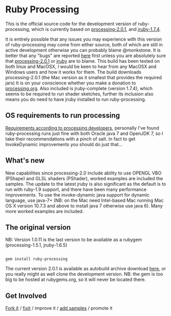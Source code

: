 Ruby Processing
==========


This is the official source code for the development version of ruby-processing, which is currently based on [processing-2.0.1](https://processing.org/download/), and [jruby-1.7.4](http://www.jruby.org/).  

It is entirely possible that any issues you may experience with this version of ruby-processing may come from either source, both of which are still in active development otherwise you can probably blame @monkstone.  It is better that any "bugs" are reported [here](https://github.com/jashkenas/ruby-processing/issues?direction=desc&sort=created&state=open) first unless you are absolutely sure that [processing-2.0.1](https://github.com/processing/processing/issues) or [jruby](https://github.com/jruby/jruby/issues?state=open) are to blame.  This build has been tested on both linux and MacOSX, I would be keen to hear from any MacOSX and Windows users and how it works for them. The build downloads processing-2.0.1 (the Mac version as it smallest that provides the required jars) It is on your conscience whether you make a donation to [processing.org](http://processing.org/foundation/). Also included is jruby-complete (version 1.7.4), which seems to be required to run shader sketches, further its inclusion also means you do need to have jruby installed to run ruby-processing.

OS requirements to run processing
------------------------------------

[Requirements according to processing developers](http://wiki.processing.org/w/Supported_Platforms), personally I've found ruby-processing runs just fine with both Oracle java 7 and OpenJDK 7, so I take their recommendations with a pinch of salt. In fact to get InvokeDynamic improvements you should do just that...

What's new
----------------

New capabilities since processing-2.0 include ability to use OPENGL VBO (PShape) and GLSL shaders (PShader), worked examples are included the samples. The update to the latest jruby is also significant as the default is to run with ruby-1.9 support, and there have been many performance improvements. To use the invoke-dynamic java support for dynamic language, use java-7+ (NB: on the Mac need Intel-based Mac running Mac OS X version 10.7.3 and above to install java 7 otherwise use java 6). Many more worked examples are included.

The original version
--------------------------- 

NB: Version 1.0.11 is the last version to be available as a rubygem (processing-1.5.1, jruby-1.6.5)
<pre><code>
gem install ruby-processing
</pre></code>
The current version 2.0.1 is available as autobuild archive download [here](https://github.com/jashkenas/ruby-processing/releases/tag/2.0.1), or you really might as well clone the development version. NB: the gem is too big to be hosted at rubygems.org, so it will never be located there.

Get Involved
------------------
[Fork it](https://help.github.com/articles/fork-a-repo) / [fixit](https://github.com/jruby/jruby/issues?state=open) / improve it / [add samples](https://github.com/jashkenas/ruby-processing/tree/master/samples) / promote it

